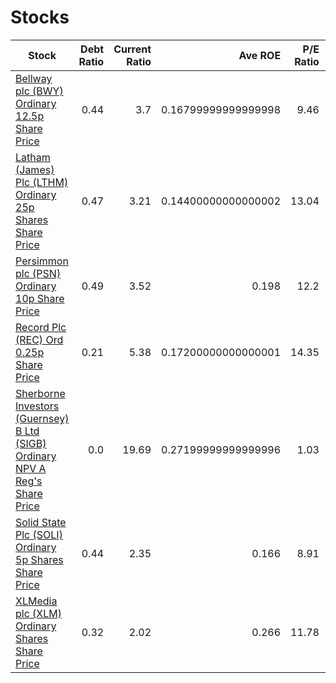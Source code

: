 # Stocks
| Stock | Debt Ratio | Current Ratio | Ave ROE | P/E Ratio | P/B Ratio |
| ----- | ----------:| -------------:| -------:| ---------:| ---------:|
|[Bellway plc (BWY) Ordinary 12.5p Share Price ](http://www.hl.co.uk/shares/shares-search-results/b/bellway-plc-ordinary-12.5p "Link")|0.44|3.7|0.16799999999999998|9.46|0.0|
|[Latham (James) Plc (LTHM) Ordinary 25p Shares Share Price ](http://www.hl.co.uk/shares/shares-search-results/l/latham-james-plc-ordinary-25p-shares "Link")|0.47|3.21|0.14400000000000002|13.04|0.0|
|[Persimmon plc (PSN) Ordinary 10p Share Price ](http://www.hl.co.uk/shares/shares-search-results/p/persimmon-plc-ordinary-10p "Link")|0.49|3.52|0.198|12.2|0.0|
|[Record Plc (REC) Ord 0.25p Share Price ](http://www.hl.co.uk/shares/shares-search-results/r/record-plc-ord-0.25p "Link")|0.21|5.38|0.17200000000000001|14.35|0.0|
|[Sherborne Investors (Guernsey) B Ltd (SIGB) Ordinary NPV A Reg's Share Price ](http://www.hl.co.uk/shares/shares-search-results/s/sherborne-investors-guernsey-ord-npv-a "Link")|0.0|19.69|0.27199999999999996|1.03|0.0|
|[Solid State Plc (SOLI) Ordinary 5p Shares Share Price ](http://www.hl.co.uk/shares/shares-search-results/s/solid-state-plc-ordinary-5p-shares "Link")|0.44|2.35|0.166|8.91|0.0|
|[XLMedia plc (XLM) Ordinary Shares Share Price ](http://www.hl.co.uk/shares/shares-search-results/x/xlmedia-plc-ordinary-shares "Link")|0.32|2.02|0.266|11.78|0.0|
